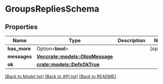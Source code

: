 # GroupsRepliesSchema

## Properties

Name | Type | Description | Notes
------------ | ------------- | ------------- | -------------
**has_more** | Option<**bool**> |  | [optional]
**messages** | [**Vec<crate::models::ObjsMessage>**](objs_message.md) |  | 
**ok** | [**crate::models::DefsOkTrue**](defs_ok_true.md) |  | 

[[Back to Model list]](../README.md#documentation-for-models) [[Back to API list]](../README.md#documentation-for-api-endpoints) [[Back to README]](../README.md)


